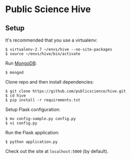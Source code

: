 Public Science Hive
====================

## Setup
It's recommended that you use a virtualenv:
```
$ virtualenv-2.7 ~/envs/hive --no-site-packages
$ source ~/envs/hive/bin/activate
```

Run [MongoDB](http://www.mongodb.org/downloads):
```
$ mongod
```

Clone repo and then install dependencies:
```
$ git clone https://github.com/publicscience/hive.git
$ cd hive
$ pip install -r requirements.txt
```

Setup Flask configuration:
```
$ mv config-sample.py config.py
$ vi config.py
```

Run the Flask application:
```
$ python application.py
```

Check out the site at `localhost:5000` (by default).